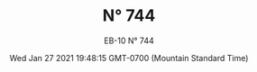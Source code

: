 ---
category: "wall-covering"
date: Wed Jan 27 2021 19:48:15 GMT-0700 (Mountain Standard Time)
description: "null"
designer: "Eric Blum"
href: "https://www.areaenvironments.com/eric-blum"
image_primary: "./img/EB_744+Art.jpg"
image_secondary: "./img/EB+744+Interior.jpg"
image_thumb: "./img/Eric+Blum.png"
manufacturer: "Area Environments"
slug: "/manufacturers/area-environments/wall-covering/n-744"
slug_destination: area-environments,
subtitle: "EB-10  N° 744"
tags:
  - "area-environments"
  - "wall-covering"
title: "N° 744"
---